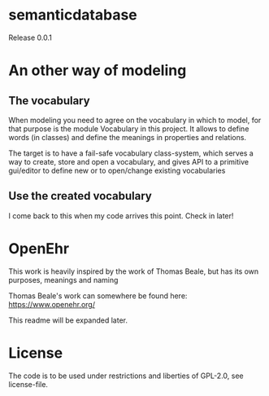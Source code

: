 # semanticdatabase

Release 0.0.1

# An other way of modeling

## The vocabulary

When modeling you need to agree on the vocabulary in which to model, for that purpose is the module Vocabulary in this project.
It allows to define words (in classes) and define the meanings in properties and relations.

The target is to have a fail-safe vocabulary class-system, which serves a way to create, store and open a vocabulary, and gives API to a primitive gui/editor to define new  or to open/change existing vocabularies

## Use the created vocabulary

I come back to this when my code arrives this point. Check in later!

# OpenEhr

This work is heavily inspired by the work of Thomas Beale, but has its own purposes, meanings and naming

Thomas Beale's work can somewhere be found here:
https://www.openehr.org/

This readme will be expanded later.

# License
The code is to be used under restrictions and liberties of GPL-2.0, see license-file.
